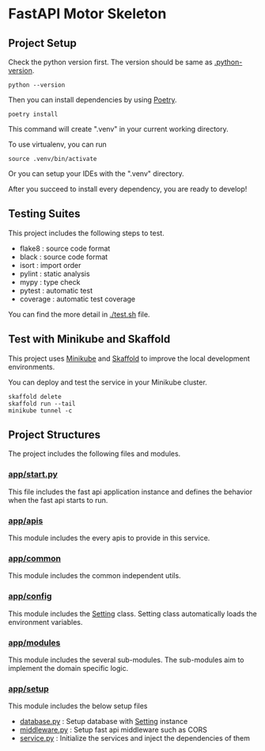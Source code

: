 # FastAPI Motor Skeleton

## Project Setup

Check the python version first. The version should be same as [.python-version](./.python-version).

```shell
python --version
```

Then you can install dependencies by using [Poetry](https://python-poetry.org/).

```shell
poetry install
```

This command will create ".venv" in your current working directory.

To use virtualenv, you can run

```shell
source .venv/bin/activate
```

Or you can setup your IDEs with the ".venv" directory.

After you succeed to install every dependency, you are ready to develop!

## Testing Suites

This project includes the following steps to test.

- flake8 : source code format
- black : source code format
- isort : import order
- pylint : static analysis
- mypy : type check
- pytest : automatic test
- coverage : automatic test coverage

You can find the more detail in [./test.sh](./test.sh) file.

## Test with Minikube and Skaffold

This project uses [Minikube](https://minikube.sigs.k8s.io/) and [Skaffold](https://skaffold.dev/) to improve the local development environments.

You can deploy and test the service in your Minikube cluster.

```shell
skaffold delete
skaffold run --tail
minikube tunnel -c
```

## Project Structures

The project includes the following files and modules.

### [app/start.py](./app/start.py)

This file includes the fast api application instance and defines the behavior when the fast api starts to run.

### [app/apis](./app/apis)

This module includes the every apis to provide in this service.

### [app/common](./app/common)

This module includes the common independent utils.

### [app/config](./app/config)

This module includes the [Setting](./app/config/setting.py) class. Setting class automatically loads the environment
variables.

### [app/modules](./app/modules)

This module includes the several sub-modules. The sub-modules aim to implement the domain specific logic.

### [app/setup](./app/setup)

This module includes the below setup files

- [database.py](./app/setup/database.py) : Setup database with [Setting](./app/config/setting.py) instance
- [middleware.py](./app/setup/middleware.py) : Setup fast api middleware such as CORS
- [service.py](./app/setup/service.py) : Initialize the services and inject the dependencies of them
